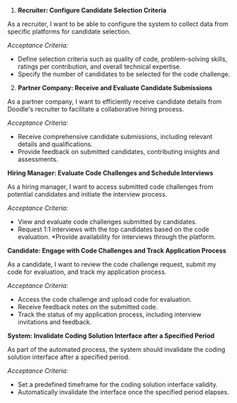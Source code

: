 1. **Recruiter: Configure Candidate Selection Criteria**

As a recruiter, I want to be able to configure the system to collect data from specific platforms for candidate selection.

_Acceptance Criteria:_

- Define selection criteria such as quality of code, problem-solving skills, ratings per contribution, and overall technical expertise.
- Specify the number of candidates to be selected for the code challenge.

2. **Partner Company: Receive and Evaluate Candidate Submissions**

As a partner company, I want to efficiently receive candidate details from Doodle's recruiter to facilitate a collaborative hiring process.

_Acceptance Criteria:_

- Receive comprehensive candidate submissions, including relevant details and qualifications.
- Provide feedback on submitted candidates, contributing insights and assessments.

**Hiring Manager: Evaluate Code Challenges and Schedule Interviews**

As a hiring manager, I want to access submitted code challenges from potential candidates and initiate the interview process.

_Acceptance Criteria:_

- View and evaluate code challenges submitted by candidates.
- Request 1:1 interviews with the top candidates based on the code evaluation.
  \*Provide availability for interviews through the platform.

**Candidate: Engage with Code Challenges and Track Application Process**

As a candidate, I want to review the code challenge request, submit my code for evaluation, and track my application process.

_Acceptance Criteria:_

- Access the code challenge and upload code for evaluation.
- Receive feedback notes on the submitted code.
- Track the status of my application process, including interview invitations and feedback.

**System: Invalidate Coding Solution Interface after a Specified Period**

As part of the automated process, the system should invalidate the coding solution interface after a specified period.

_Acceptance Criteria:_

- Set a predefined timeframe for the coding solution interface validity.
- Automatically invalidate the interface once the specified period elapses.
